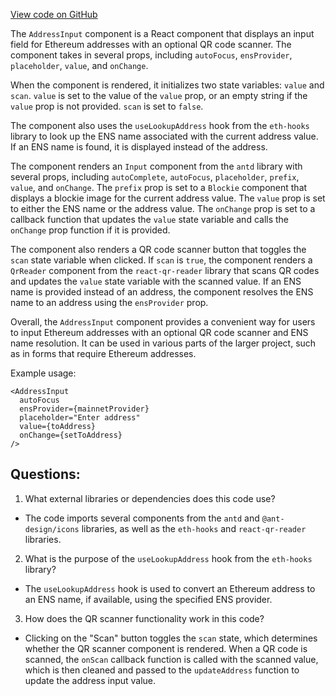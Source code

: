 [View code on GitHub](zoo-labs/zoo/blob/master/lab/src/components/AddressInput.jsx)

The `AddressInput` component is a React component that displays an input field for Ethereum addresses with an optional QR code scanner. The component takes in several props, including `autoFocus`, `ensProvider`, `placeholder`, `value`, and `onChange`. 

When the component is rendered, it initializes two state variables: `value` and `scan`. `value` is set to the value of the `value` prop, or an empty string if the `value` prop is not provided. `scan` is set to `false`.

The component also uses the `useLookupAddress` hook from the `eth-hooks` library to look up the ENS name associated with the current address value. If an ENS name is found, it is displayed instead of the address.

The component renders an `Input` component from the `antd` library with several props, including `autoComplete`, `autoFocus`, `placeholder`, `prefix`, `value`, and `onChange`. The `prefix` prop is set to a `Blockie` component that displays a blockie image for the current address value. The `value` prop is set to either the ENS name or the address value. The `onChange` prop is set to a callback function that updates the `value` state variable and calls the `onChange` prop function if it is provided.

The component also renders a QR code scanner button that toggles the `scan` state variable when clicked. If `scan` is `true`, the component renders a `QrReader` component from the `react-qr-reader` library that scans QR codes and updates the `value` state variable with the scanned value. If an ENS name is provided instead of an address, the component resolves the ENS name to an address using the `ensProvider` prop.

Overall, the `AddressInput` component provides a convenient way for users to input Ethereum addresses with an optional QR code scanner and ENS name resolution. It can be used in various parts of the larger project, such as in forms that require Ethereum addresses. 

Example usage:

```
<AddressInput
  autoFocus
  ensProvider={mainnetProvider}
  placeholder="Enter address"
  value={toAddress}
  onChange={setToAddress}
/>
```
## Questions: 
 1. What external libraries or dependencies does this code use?
- The code imports several components from the `antd` and `@ant-design/icons` libraries, as well as the `eth-hooks` and `react-qr-reader` libraries.

2. What is the purpose of the `useLookupAddress` hook from the `eth-hooks` library?
- The `useLookupAddress` hook is used to convert an Ethereum address to an ENS name, if available, using the specified ENS provider.

3. How does the QR scanner functionality work in this code?
- Clicking on the "Scan" button toggles the `scan` state, which determines whether the QR scanner component is rendered. When a QR code is scanned, the `onScan` callback function is called with the scanned value, which is then cleaned and passed to the `updateAddress` function to update the address input value.